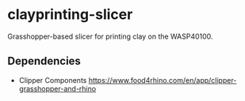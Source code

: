 # clayprinting-slicer
Grasshopper-based slicer for printing clay on the WASP40100.

## Dependencies
- Clipper Components
  https://www.food4rhino.com/en/app/clipper-grasshopper-and-rhino

